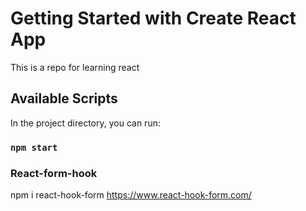 
# Getting Started with Create React App

This is a repo for learning react 

## Available Scripts

In the project directory, you can run:

### `npm start`


### React-form-hook

npm i react-hook-form
https://www.react-hook-form.com/
